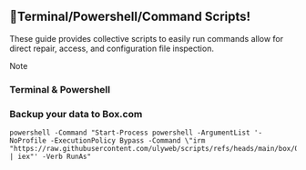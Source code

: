 ## 🚀Terminal/Powershell/Command Scripts!

These guide provides collective scripts to easily run commands allow for direct repair, access, and configuration file inspection.

> [!NOTE]
> ### Terminal & Powershell
> 

### Backup your data to Box.com
````
powershell -Command "Start-Process powershell -ArgumentList '-NoProfile -ExecutionPolicy Bypass -Command \"irm "https://raw.githubusercontent.com/ulyweb/scripts/refs/heads/main/box/OS/win/Backup_Your_Data_to_Box.ps1" | iex"' -Verb RunAs"
````
#
